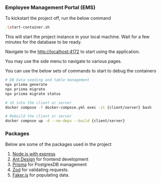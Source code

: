 
### Employee Management Portal (EMS)

To kickstart the project off, run the below command
```bash
.\start-container.sh
```

This will start the project instance in your local machine. Wait for a few minutes for the database to be ready.

Navigate to the [http://localhost:4172](http://localhost:4172) to start using the application.

You may use the side menu to navigate to various pages.

You can use the below sets of commands to start to debug the containers

```bash
# DB Data seeding and table management
npx prisma generate
npx prisma migrate
npx prisma migrate status

# sh into the client or server
docker compose -f docker-compose.yml exec -it {client/server} bash

# Rebuild the client or server
docker compose up -d --no-deps --build {client/server}

```

### Packages

Below are some of the packages used in the project

1. [Node.js with express](https://expressjs.com/)
2. [Ant Design](https://ant.design/) for frontend development
3. [Prisma](https://www.prisma.io/) for PostgresDB management
4. [Zod](https://zod.dev/) for validating requests.
5. [Faker.js](https://fakerjs.dev/api/) for populating data.

